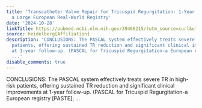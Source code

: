 ```yaml
---
title: 'Transcatheter Valve Repair for Tricuspid Regurgitation: 1-Year Results from
  a Large European Real-World Registry'
date: '2024-10-28'
linkTitle: https://pubmed.ncbi.nlm.nih.gov/39466215/?utm_source=curl&utm_medium=rss&utm_campaign=pubmed-2&utm_content=1FakS-2QOkCT8HsMOQP1bCRQ4YzyumYOmxmF0moLsQ3dFB1E9V&fc=20220326224207&ff=20241028182403&v=2.18.0.post9+e462414
source: heidelberg[Affiliation]
description: 'CONCLUSIONS: The PASCAL system effectively treats severe TR in high-risk
  patients, offering sustained TR reduction and significant clinical improvements
  at 1-year follow-up. (PASCAL for Tricuspid Regurgitation-a European registry [PASTE];
  ...'
disable_comments: true
---
```

CONCLUSIONS: The PASCAL system effectively treats severe TR in high-risk patients, offering sustained TR reduction and significant clinical improvements at 1-year follow-up. (PASCAL for Tricuspid Regurgitation-a European registry [PASTE]; ...